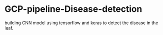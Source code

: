 # GCP-pipeline-Disease-detection
building CNN model using tensorflow and keras to detect the disease in the leaf.
